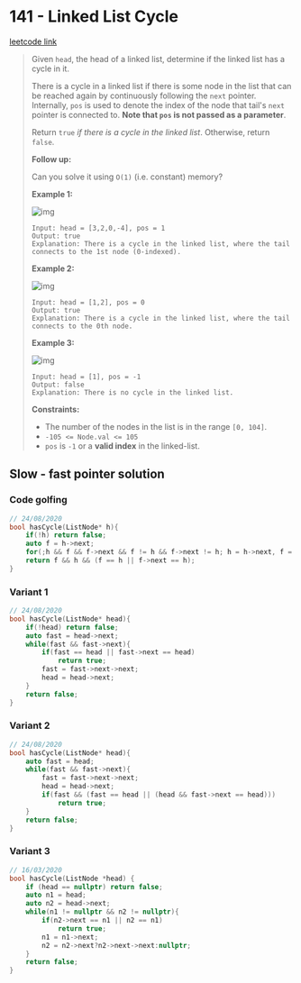 # 141 - Linked List Cycle

[leetcode link](https://leetcode.com/problems/linked-list-cycle/)

> Given `head`, the head of a linked list, determine if the linked list has a cycle in it.
>
> There is a cycle in a linked list if there is some node in the list that can be reached again by continuously following the `next` pointer. Internally, `pos` is used to denote the index of the node that tail's `next` pointer is connected to. **Note that `pos` is not passed as a parameter**.
>
> Return `true` *if there is a cycle in the linked list*. Otherwise, return `false`.
>
> **Follow up:**
>
> Can you solve it using `O(1)` (i.e. constant) memory?
>
> **Example 1:**
>
> ![img](https://assets.leetcode.com/uploads/2018/12/07/circularlinkedlist.png)
>
> ```
> Input: head = [3,2,0,-4], pos = 1
> Output: true
> Explanation: There is a cycle in the linked list, where the tail connects to the 1st node (0-indexed).
> ```
>
> **Example 2:**
>
> ![img](https://assets.leetcode.com/uploads/2018/12/07/circularlinkedlist_test2.png)
>
> ```
> Input: head = [1,2], pos = 0
> Output: true
> Explanation: There is a cycle in the linked list, where the tail connects to the 0th node.
> ```
>
> **Example 3:**
>
> ![img](https://assets.leetcode.com/uploads/2018/12/07/circularlinkedlist_test3.png)
>
> ```
> Input: head = [1], pos = -1
> Output: false
> Explanation: There is no cycle in the linked list.
> ```
>
> **Constraints:**
>
> - The number of the nodes in the list is in the range `[0, 104]`.
> - `-105 <= Node.val <= 105`
> - `pos` is `-1` or a **valid index** in the linked-list.

## Slow - fast pointer  solution

### Code golfing

```cpp
// 24/08/2020
bool hasCycle(ListNode* h){
    if(!h) return false;
    auto f = h->next;
    for(;h && f && f->next && f != h && f->next != h; h = h->next, f = f->next->next);
    return f && h && (f == h || f->next == h);
}
```
### Variant 1

```cpp
// 24/08/2020
bool hasCycle(ListNode* head){
    if(!head) return false;
    auto fast = head->next;
    while(fast && fast->next){
        if(fast == head || fast->next == head) 
            return true;
        fast = fast->next->next;
        head = head->next;
    }
    return false;
}
```
### Variant 2

```cpp
// 24/08/2020
bool hasCycle(ListNode* head){
    auto fast = head;
    while(fast && fast->next){
        fast = fast->next->next;
        head = head->next;
        if(fast && (fast == head || (head && fast->next == head)))
            return true;
    }
    return false;
}
```
### Variant 3

```cpp
// 16/03/2020
bool hasCycle(ListNode *head) {
    if (head == nullptr) return false;
    auto n1 = head;
    auto n2 = head->next;
    while(n1 != nullptr && n2 != nullptr){
        if(n2->next == n1 || n2 == n1)
            return true;
        n1 = n1->next;
        n2 = n2->next?n2->next->next:nullptr;
    }
    return false;
}
```